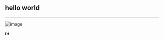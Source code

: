 <!-- Dear Audrey,

![heart](./heart.jpg)

I like you.

A lot.

Hope you have a nice day.

Your friend from math,

Himesama -->

## hello world

---

![image](https://play-lh.googleusercontent.com/PCpXdqvUWfCW1mXhH1Y_98yBpgsWxuTSTofy3NGMo9yBTATDyzVkqU580bfSln50bFU)

**_hi_**


